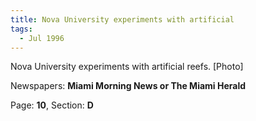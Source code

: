 ```yaml
---  
title: Nova University experiments with artificial  
tags:  
  - Jul 1996  
---  
```

  
Nova University experiments with artificial reefs. [Photo]  
  
Newspapers: **Miami Morning News or The Miami Herald**  
  
Page: **10**, Section: **D** 
